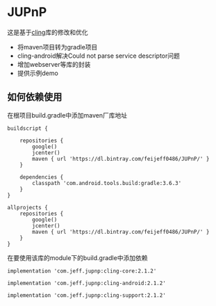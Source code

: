 # JUPnP
这是基于[cling](https://github.com/4thline/cling)库的修改和优化

- 将maven项目转为gradle项目
- cling-android解决Could not parse service descriptor问题
- 增加webserver等库的封装
- 提供示例demo

## 如何依赖使用
在根项目build.gradle中添加maven厂库地址

```
buildscript {

    repositories {
        google()
        jcenter()
        maven { url 'https://dl.bintray.com/feijeff0486/JUPnP/' }
    }

    dependencies {
        classpath 'com.android.tools.build:gradle:3.6.3'
    }
}

allprojects {
    repositories {
        google()
        jcenter()
        maven { url 'https://dl.bintray.com/feijeff0486/JUPnP/' }
    }
}

```
在要使用该库的module下的build.gradle中添加依赖
```
implementation 'com.jeff.jupnp:cling-core:2.1.2'

implementation 'com.jeff.jupnp:cling-android:2.1.2'

```
```
implementation 'com.jeff.jupnp:cling-support:2.1.2'

```